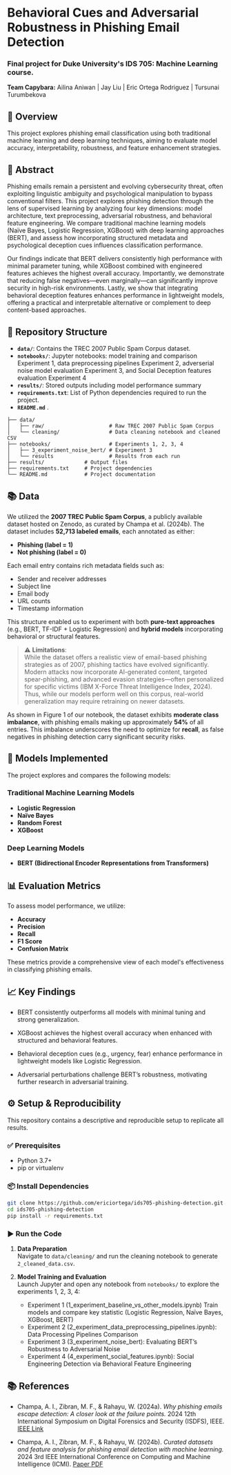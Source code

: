 # Behavioral Cues and Adversarial Robustness in Phishing Email Detection

### Final project for Duke University's IDS 705: Machine Learning course.

**Team Capybara:** Ailina Aniwan | Jay Liu | Eric Ortega Rodriguez | Tursunai Turumbekova

## 📌 Overview

This project explores phishing email classification using both traditional machine learning and deep learning techniques, aiming to evaluate model accuracy, interpretability, robustness, and feature enhancement strategies.

## 📄 Abstract

Phishing emails remain a persistent and evolving cybersecurity threat, often exploiting linguistic ambiguity and psychological manipulation to bypass conventional filters. This project explores phishing detection through the lens of supervised learning by analyzing four key dimensions: model architecture, text preprocessing, adversarial robustness, and behavioral feature engineering. We compare traditional machine learning models (Naïve Bayes, Logistic Regression, XGBoost) with deep learning approaches (BERT), and assess how incorporating structured metadata and psychological deception cues influences classification performance.

Our findings indicate that BERT delivers consistently high performance with minimal parameter tuning, while XGBoost combined with engineered features achieves the highest overall accuracy. Importantly, we demonstrate that reducing false negatives—even marginally—can significantly improve security in high-risk environments. Lastly, we show that integrating behavioral deception features enhances performance in lightweight models, offering a practical and interpretable alternative or complement to deep content-based approaches.



## 📂 Repository Structure

- **`data/`**: Contains the TREC 2007 Public Spam Corpus dataset.
- **`notebooks/`**: Jupyter notebooks: model training and comparison Experiment 1, data preprocessing pipelines Experiment 2, adverserial noise model evaluation Experiment 3, and Social Deception features evaluation Experiment 4
- **`results/`**: Stored outputs including model performance summary
- **`requirements.txt`**: List of Python dependencies required to run the project.
- **`README.md`**
.
```
├── data/
│   ├── raw/                     # Raw TREC 2007 Public Spam Corpus
│   └── cleaning/                # Data cleaning notebook and cleaned CSV
├── notebooks/                   # Experiments 1, 2, 3, 4
│   ├── 3_experiment_noise_bert/ # Experiment 3
│   └── results                  # Results from each run
├── results/             # Output files 
├── requirements.txt     # Project dependencies
└── README.md            # Project documentation
```

## 📚 Data

We utilized the **2007 TREC Public Spam Corpus**, a publicly available dataset hosted on Zenodo, as curated by Champa et al. (2024b). The dataset includes **52,713 labeled emails**, each annotated as either:

- **Phishing (label = 1)**  
- **Not phishing (label = 0)**

Each email entry contains rich metadata fields such as:

- Sender and receiver addresses  
- Subject line  
- Email body  
- URL counts  
- Timestamp information

This structure enabled us to experiment with both **pure-text approaches** (e.g., BERT, TF-IDF + Logistic Regression) and **hybrid models** incorporating behavioral or structural features.

> ⚠️ **Limitations**:  
> While the dataset offers a realistic view of email-based phishing strategies as of 2007, phishing tactics have evolved significantly. Modern attacks now incorporate AI-generated content, targeted spear-phishing, and advanced evasion strategies—often personalized for specific victims (IBM X-Force Threat Intelligence Index, 2024). Thus, while our models perform well on this corpus, real-world generalization may require retraining on newer datasets.

As shown in Figure 1 of our notebook, the dataset exhibits **moderate class imbalance**, with phishing emails making up approximately **54%** of all entries. This imbalance underscores the need to optimize for **recall**, as false negatives in phishing detection carry significant security risks.



## 🧪 Models Implemented

The project explores and compares the following models:

### Traditional Machine Learning Models

- **Logistic Regression**
- **Naïve Bayes**
- **Random Forest**
- **XGBoost**

### Deep Learning Models

- **BERT (Bidirectional Encoder Representations from Transformers)**

## 📊 Evaluation Metrics

To assess model performance, we utilize:

- **Accuracy**
- **Precision**
- **Recall**
- **F1 Score**
- **Confusion Matrix**

These metrics provide a comprehensive view of each model's effectiveness in classifying phishing emails.

## 📈 Key Findings

- BERT consistently outperforms all models with minimal tuning and strong generalization.

- XGBoost achieves the highest overall accuracy when enhanced with structured and behavioral features.

- Behavioral deception cues (e.g., urgency, fear) enhance performance in lightweight models like Logistic Regression.

- Adversarial perturbations challenge BERT’s robustness, motivating further research in adversarial training. 

## ⚙️ Setup & Reproducibility

This repository contains a descriptive and reproducible setup to replicate all results.

### ✅ Prerequisites

- Python 3.7+
- pip or virtualenv

### 📦 Install Dependencies

```bash
git clone https://github.com/ericiortega/ids705-phishing-detection.git
cd ids705-phishing-detection
pip install -r requirements.txt
```

### ▶️ Run the Code

1. **Data Preparation**  
   Navigate to `data/cleaning/` and run the cleaning notebook to generate `2_cleaned_data.csv`.

2. **Model Training and Evaluation**  
   Launch Jupyter and open any notebook from `notebooks/` to explore the experiments 1, 2, 3, 4:
   - Experiment 1 (1_experiment_baseline_vs_other_models.ipynb) Train models and compare key statistic (Logistic Regression, Naïve Bayes, XGBoost, BERT)
   - Experiment 2 (2_experiment_data_preprocessing_pipelines.ipynb): Data Processing Pipelines Comparison
   - Experiment 3 (3_experiment_noise_bert): Evaluating BERT’s Robustness to Adversarial Noise
   - Experiment 4 (4_experiment_social_features.ipynb): Social Engineering Detection via Behavioral Feature Engineering


## 📚 References

- Champa, A. I., Zibran, M. F., & Rahayu, W. (2024a). *Why phishing emails escape detection: A closer look at the failure points.* 2024 12th International Symposium on Digital Forensics and Security (ISDFS), IEEE. [IEEE Link](https://ieeexplore.ieee.org/stamp/stamp.jsp?arnumber=10527344)

- Champa, A. I., Zibran, M. F., & Rahayu, W. (2024b). *Curated datasets and feature analysis for phishing email detection with machine learning.* 2024 3rd IEEE International Conference on Computing and Machine Intelligence (ICMI). [Paper PDF](https://www2.cose.isu.edu/~minhazzibran/resources/MyPapers/Champa_ICMI2024_Published.pdf)


